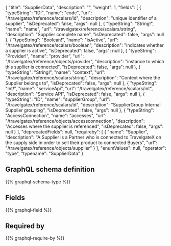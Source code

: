 {
  "title": "SupplierData",
  "description": "",
  "weight": 1,
  "fields": [
    {
      "typeString": "ID!",
      "name": "code",
      "url": "/travelgatex/reference/scalars/id",
      "description": "unique identifier of a supplier",
      "isDeprecated": false,
      "args": null
    },
    {
      "typeString": "String!",
      "name": "name",
      "url": "/travelgatex/reference/scalars/string",
      "description": "Supplier complete name",
      "isDeprecated": false,
      "args": null
    },
    {
      "typeString": "Boolean!",
      "name": "isActive",
      "url": "/travelgatex/reference/scalars/boolean",
      "description": "indicates whether a supplier is active",
      "isDeprecated": false,
      "args": null
    },
    {
      "typeString": "Provider!",
      "name": "provider",
      "url": "/travelgatex/reference/objects/provider",
      "description": "instance to which this supllier is connected",
      "isDeprecated": false,
      "args": null
    },
    {
      "typeString": "String!",
      "name": "context",
      "url": "/travelgatex/reference/scalars/string",
      "description": "Context where the Supplier belongs to",
      "isDeprecated": false,
      "args": null
    },
    {
      "typeString": "Int!",
      "name": "serviceApi",
      "url": "/travelgatex/reference/scalars/int",
      "description": "Service API",
      "isDeprecated": false,
      "args": null
    },
    {
      "typeString": "ID",
      "name": "supplierGroup",
      "url": "/travelgatex/reference/scalars/id",
      "description": "SupplierGroup Internal Supplier grouping",
      "isDeprecated": false,
      "args": null
    },
    {
      "typeString": "AccessConnection",
      "name": "accesses",
      "url": "/travelgatex/reference/objects/accessconnection",
      "description": "Accesses where the supplier is referenced",
      "isDeprecated": false,
      "args": null
    }
  ],
  "deprecatedFields": null,
  "requireby": [
    {
      "name": "Supplier",
      "description": "A Supplier is a Partner who is connected to TravelgateX on the supply side in order to sell their product to connected Buyers",
      "url": "/travelgatex/reference/objects/supplier"
    }
  ],
  "enumValues": null,
  "operator": "type",
  "typename": "SupplierData"
}
## GraphQL schema definition

{{% graphql-schema-type %}}

## Fields

{{% graphql-field %}}

## Required by

{{% graphql-require-by %}}
